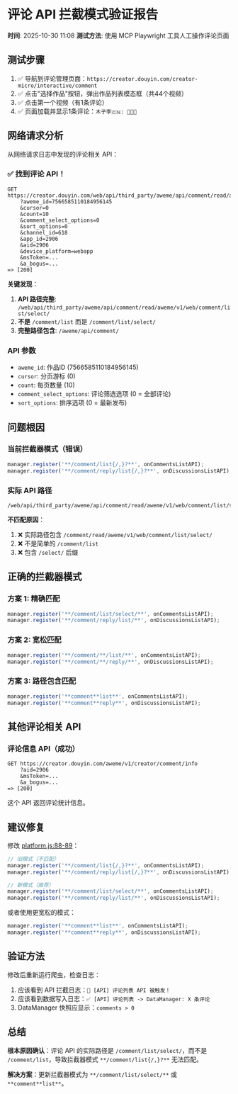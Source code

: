 # 评论 API 拦截模式验证报告

**时间**: 2025-10-30 11:08
**测试方法**: 使用 MCP Playwright 工具人工操作评论页面

## 测试步骤

1. ✅ 导航到评论管理页面：`https://creator.douyin.com/creator-micro/interactive/comment`
2. ✅ 点击"选择作品"按钮，弹出作品列表模态框（共44个视频）
3. ✅ 点击第一个视频（有1条评论）
4. ✅ 页面加载并显示1条评论：`木子李🇨🇳: 🙏🙏🙏`

## 网络请求分析

从网络请求日志中发现的评论相关 API：

### ✅ 找到评论 API！

```http
GET https://creator.douyin.com/web/api/third_party/aweme/api/comment/read/aweme/v1/web/comment/list/select/
    ?aweme_id=7566585110184956145
    &cursor=0
    &count=10
    &comment_select_options=0
    &sort_options=0
    &channel_id=618
    &app_id=2906
    &aid=2906
    &device_platform=webapp
    &msToken=...
    &a_bogus=...
=> [200]
```

**关键发现**：

1. **API 路径完整**: `/web/api/third_party/aweme/api/comment/read/aweme/v1/web/comment/list/select/`
2. **不是** `/comment/list` 而是 `/comment/list/select/`
3. **完整路径包含**: `/aweme/api/comment/`

### API 参数

- `aweme_id`: 作品ID (7566585110184956145)
- `cursor`: 分页游标 (0)
- `count`: 每页数量 (10)
- `comment_select_options`: 评论筛选选项 (0 = 全部评论)
- `sort_options`: 排序选项 (0 = 最新发布)

## 问题根因

### 当前拦截器模式（错误）

```javascript
manager.register('**/comment/list{/,}?**', onCommentsListAPI);
manager.register('**/comment/reply/list{/,}?**', onDiscussionsListAPI);
```

### 实际 API 路径

```
/web/api/third_party/aweme/api/comment/read/aweme/v1/web/comment/list/select/
```

**不匹配原因**：

1. ❌ 实际路径包含 `/comment/read/aweme/v1/web/comment/list/select/`
2. ❌ 不是简单的 `/comment/list`
3. ❌ 包含 `/select/` 后缀

## 正确的拦截器模式

### 方案 1: 精确匹配

```javascript
manager.register('**/comment/list/select/**', onCommentsListAPI);
manager.register('**/comment/reply/list/**', onDiscussionsListAPI);
```

### 方案 2: 宽松匹配

```javascript
manager.register('**/comment/**/list/**', onCommentsListAPI);
manager.register('**/comment/**/reply/**', onDiscussionsListAPI);
```

### 方案 3: 路径包含匹配

```javascript
manager.register('**comment**list**', onCommentsListAPI);
manager.register('**comment**reply**', onDiscussionsListAPI);
```

## 其他评论相关 API

### 评论信息 API（成功）

```http
GET https://creator.douyin.com/aweme/v1/creator/comment/info
    ?aid=2906
    &msToken=...
    &a_bogus=...
=> [200]
```

这个 API 返回评论统计信息。

## 建议修复

修改 [platform.js:88-89](packages/worker/src/platforms/douyin/platform.js#L88-L89)：

```javascript
// 旧模式（不匹配）
manager.register('**/comment/list{/,}?**', onCommentsListAPI);
manager.register('**/comment/reply/list{/,}?**', onDiscussionsListAPI);

// 新模式（推荐）
manager.register('**/comment/list/select/**', onCommentsListAPI);
manager.register('**/comment/reply/list/**', onDiscussionsListAPI);
```

或者使用更宽松的模式：

```javascript
manager.register('**comment**list**', onCommentsListAPI);
manager.register('**comment**reply**', onDiscussionsListAPI);
```

## 验证方法

修改后重新运行爬虫，检查日志：

1. 应该看到 API 拦截日志：`🎯 [API] 评论列表 API 被触发！`
2. 应该看到数据写入日志：`✅ [API] 评论列表 -> DataManager: X 条评论`
3. DataManager 快照应显示：`comments > 0`

## 总结

**根本原因确认**：评论 API 的实际路径是 `/comment/list/select/`，而不是 `/comment/list`，导致拦截器模式 `**/comment/list{/,}?**` 无法匹配。

**解决方案**：更新拦截器模式为 `**/comment/list/select/**` 或 `**comment**list**`。
